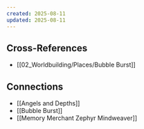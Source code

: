 ```yaml
---
created: 2025-08-11
updated: 2025-08-11
---
```




## Cross-References

- [[02_Worldbuilding/Places/Bubble Burst]]


## Connections

- [[Angels and Depths]]
- [[Bubble Burst]]
- [[Memory Merchant Zephyr Mindweaver]]
